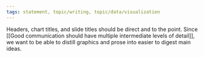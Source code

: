 ```yaml
---
tags: statement, topic/writing, topic/data/visualization
---
```

Headers, chart titles, and slide titles should be direct and to the point. Since [[Good communication should have multiple intermediate levels of detail]], we want to be able to distill graphics and prose into easier to digest main ideas.